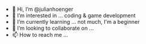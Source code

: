 - 👋 Hi, I’m @julianhoenger
- 👀 I’m interested in ... coding & game development
- 🌱 I’m currently learning ... not much, I'm a beginner
- 💞️ I’m looking to collaborate on ...
- 📫 How to reach me ...

<!---
julianhoenger/julianhoenger is a ✨ special ✨ repository because its `README.md` (this file) appears on your GitHub profile.
You can click the Preview link to take a look at your changes.
--->
